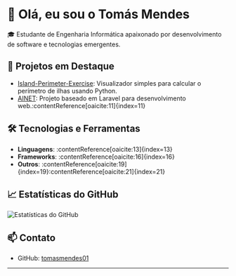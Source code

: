 # 👋 Olá, eu sou o Tomás Mendes

🎓 Estudante de Engenharia Informática apaixonado por desenvolvimento de software e tecnologias emergentes.

## 🚀 Projetos em Destaque

- [Island-Perimeter-Exercise](https://github.com/tomasmendes01/Island-Perimeter-Exercise): Visualizador simples para calcular o perímetro de ilhas usando Python.
- [AINET](https://github.com/tomasmendes01/AINET): Projeto baseado em Laravel para desenvolvimento web.:contentReference[oaicite:11]{index=11}

## 🛠️ Tecnologias e Ferramentas

- **Linguagens**: :contentReference[oaicite:13]{index=13}
- **Frameworks**: :contentReference[oaicite:16]{index=16}
- **Outros**: :contentReference[oaicite:19]{index=19}:contentReference[oaicite:21]{index=21}

## 📈 Estatísticas do GitHub

![Estatísticas do GitHub](https://github-readme-stats.vercel.app/api?username=tomasmendes01&show_icons=true&theme=radical)

## 📫 Contato

- GitHub: [tomasmendes01](https://github.com/tomasmendes01)

---
